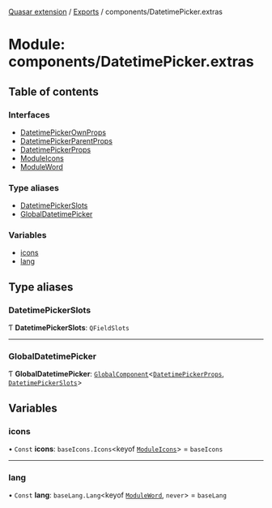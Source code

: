 [Quasar extension](../index.md) / [Exports](../modules.md) / components/DatetimePicker.extras

# Module: components/DatetimePicker.extras

## Table of contents

### Interfaces

- [DatetimePickerOwnProps](../interfaces/components_DatetimePicker_extras.DatetimePickerOwnProps.md)
- [DatetimePickerParentProps](../interfaces/components_DatetimePicker_extras.DatetimePickerParentProps.md)
- [DatetimePickerProps](../interfaces/components_DatetimePicker_extras.DatetimePickerProps.md)
- [ModuleIcons](../interfaces/components_DatetimePicker_extras.ModuleIcons.md)
- [ModuleWord](../interfaces/components_DatetimePicker_extras.ModuleWord.md)

### Type aliases

- [DatetimePickerSlots](components_DatetimePicker_extras.md#datetimepickerslots)
- [GlobalDatetimePicker](components_DatetimePicker_extras.md#globaldatetimepicker)

### Variables

- [icons](components_DatetimePicker_extras.md#icons)
- [lang](components_DatetimePicker_extras.md#lang)

## Type aliases

### DatetimePickerSlots

Ƭ **DatetimePickerSlots**: `QFieldSlots`

___

### GlobalDatetimePicker

Ƭ **GlobalDatetimePicker**: [`GlobalComponent`](../interfaces/components_api_core.GlobalComponent.md)<[`DatetimePickerProps`](../interfaces/components_DatetimePicker_extras.DatetimePickerProps.md), [`DatetimePickerSlots`](components_DatetimePicker_extras.md#datetimepickerslots)\>

## Variables

### icons

• `Const` **icons**: `baseIcons.Icons`<keyof [`ModuleIcons`](../interfaces/components_DatetimePicker_extras.ModuleIcons.md)\> = `baseIcons`

___

### lang

• `Const` **lang**: `baseLang.Lang`<keyof [`ModuleWord`](../interfaces/components_DatetimePicker_extras.ModuleWord.md), `never`\> = `baseLang`
